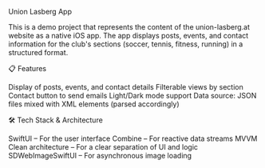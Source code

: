 Union Lasberg App

This is a demo project that represents the content of the union-lasberg.at website as a native iOS app.
The app displays posts, events, and contact information for the club's sections (soccer, tennis, fitness, running) in a structured format.

📋 Features

Display of posts, events, and contact details
Filterable views by section
Contact button to send emails
Light/Dark mode support
Data source: JSON files mixed with XML elements (parsed accordingly)


🛠️ Tech Stack & Architecture

SwiftUI – For the user interface
Combine – For reactive data streams
MVVM Clean architecture – For a clear separation of UI and logic
SDWebImageSwiftUI – For asynchronous image loading
